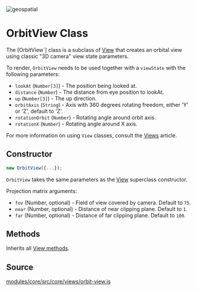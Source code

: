 <p class="badges">
  <img src="https://img.shields.io/badge/geopspatial-no-lightgrey.svg?style=flat-square" alt="geospatial" />
</p>

# OrbitView Class

The [OrbitView`] class is a subclass of [View](/docs/api-reference/view.md) that creates an orbital view using classic "3D camera" view state parameters.

To render, `OrbitView` needs to be used together with a `viewState` with the following parameters:

* `lookAt` (`Number[3]`) - The position being looked at.
* `distance` (`Number`) - The distance from eye position to lookAt.
* `up` (`Number[3]`) - The up direction.
* `orbitAxis` (`String`) - Axis with 360 degrees rotating freedom, either 'Y' or 'Z', default to 'Z'.
* `rotationOrbit` (`Number`) - Rotating angle around orbit axis.
* `rotationX` (`Number`) - Rotating angle around X axis.

For more information on using `View` classes, consult the [Views](/docs/developer-guide/views.md) article.


## Constructor

```js
new OrbitView({...});
```

`OrbitView` takes the same parameters as the [View](/docs/api-reference/view.md) superclass constructor.


Projection matrix arguments:

* `fov` (Number, optional) - Field of view covered by camera. Default to `75`.
* `near` (Number, optional) - Distance of near clipping plane. Default to `1`.
* `far` (Number, optional) - Distance of far clipping plane. Default to `100`.


## Methods

Inherits all [View methods](/docs/api-reference/view.md#methods).


## Source

[modules/core/src/core/views/orbit-view.js](https://github.com/uber/deck.gl/blob/6.0-release/modules/core/src/views/orbit-view.js)

